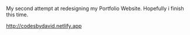 My second attempt at redesigning my Portfolio Website. Hopefully i finish this time.

http://codesbydavid.netlify.app